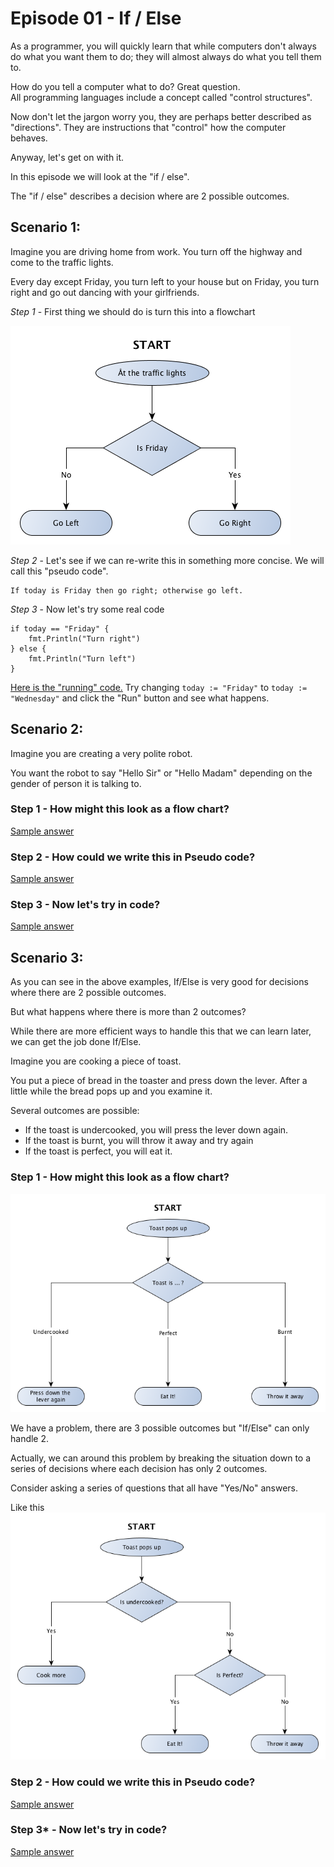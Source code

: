 # Episode 01 - If / Else

As a programmer, you will quickly learn that while computers don't always do what you want them to do; 
they will almost always do what you tell them to.

How do you tell a computer what to do?  Great question.  
All programming languages include a concept called "control structures".

Now don't let the jargon worry you, they are perhaps better described as "directions".
They are instructions that "control" how the computer behaves.

Anyway, let's get on with it.

In this episode we will look at the "if / else".

The "if / else" describes a decision where are 2 possible outcomes.

## Scenario 1:

Imagine you are driving home from work.
You turn off the highway and come to the traffic lights.

Every day except Friday, you turn left to your house but on Friday, you turn right and go out dancing with your girlfriends.

*Step 1* - First thing we should do is turn this into a flowchart
 
![Scenario 1](resources/ep01s01.png)

*Step 2* - Let's see if we can re-write this in something more concise.  We will call this "pseudo code".

```
If today is Friday then go right; otherwise go left.
```

*Step 3* - Now let's try some real code

```
if today == "Friday" {
	fmt.Println("Turn right")
} else {
	fmt.Println("Turn left")
}
```

[Here is the "running" code.](https://play.golang.org/p/icWSQVamqv)
Try changing `today := "Friday"` to `today := "Wednesday"` and click the "Run" button and see what happens.


## Scenario 2:

Imagine you are creating a very polite robot.

You want the robot to say "Hello Sir" or "Hello Madam" depending on the gender of person it is talking to.

### Step 1 - How might this look as a flow chart?

[Sample answer](01-If-Else-samples.md#step-1--how-might-this-look-as-a-flow-chart)

### Step 2 - How could we write this in Pseudo code?

[Sample answer](01-If-Else-samples.md#step-2---how-could-we-write-this-in-pseudo-code)

### Step 3 - Now let's try in code?

[Sample answer](01-If-Else-samples.md#step-3---now-lets-try-in-code)

## Scenario 3: 

As you can see in the above examples, If/Else is very good for decisions where there are 2 possible outcomes.

But what happens where there is more than 2 outcomes?

While there are more efficient ways to handle this that we can learn later, we can get the job done If/Else.
 
Imagine you are cooking a piece of toast.

You put a piece of bread in the toaster and press down the lever.
After a little while the bread pops up and you examine it.

Several outcomes are possible:
* If the toast is undercooked, you will press the lever down again.
* If the toast is burnt, you will throw it away and try again
* If the toast is perfect, you will eat it.

### Step 1 - How might this look as a flow chart?

![Scenario 3](resources/ep01s03.png)

We have a problem, there are 3 possible outcomes but "If/Else" can only handle 2.

Actually, we can around this problem by breaking the situation down to a series of decisions where each decision has only 2 outcomes.

Consider asking a series of questions that all have "Yes/No" answers.

Like this ![Scenario 3b](resources/ep01s03b.png)

### Step 2 - How could we write this in Pseudo code?

[Sample answer](01-If-Else-samples.md#step-2---how-could-we-write-this-in-pseudo-code-1)

### Step 3* - Now let's try in code?

[Sample answer](01-If-Else-samples.md#step-3---now-lets-try-in-code-1)
